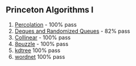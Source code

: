 ## Princeton Algorithms I



1. [Percolation](https://github.com/Joshmomel/Princeton_Algorithms/tree/percolation) - 100% pass
2. [Deques and Randomized Queues](https://github.com/Joshmomel/Princeton_Algorithms/tree/queues) - 82% pass
3. [Collinear](https://github.com/Joshmomel/Princeton_Algorithms/tree/collinear) - 100% pass
4. [8puzzle](https://github.com/Joshmomel/Princeton_Algorithms/tree/8puzzle) - 100% pass
5. [kdtree](https://github.com/Joshmomel/Princeton_Algorithms/tree/kdtrees) 100% pass
6. [wordnet](https://github.com/Joshmomel/Princeton_Algorithms/tree/wordnet) 100% pass

